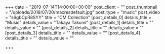 +++
date = "2019-07-14T14:00:00+00:00"
post_client = ""
post_thumbnail = "/uploads/2019/07/20/maxresdefault.jpg"
post_type = "music"
post_video = "s6gbCpR8SYY"
title = "CM Collection"
[post_details_0]
details_title = "Music"
details_value = "Takaya Takumi"
[post_details_1]
details_title = ""
details_value = ""
[post_details_2]
details_title = ""
details_value = ""
[post_details_3]
details_title = ""
details_value = ""
[post_details_4]
details_title = ""
details_value = ""

+++

